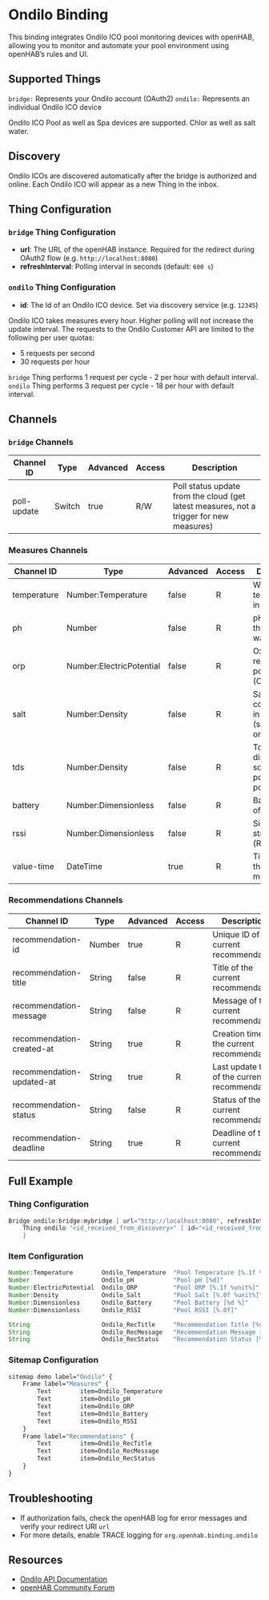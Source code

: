 # Ondilo Binding

This binding integrates Ondilo ICO pool monitoring devices with openHAB, allowing you to monitor and automate your pool environment using openHAB’s rules and UI.

## Supported Things

`bridge:` Represents your Ondilo account (OAuth2)
`ondilo:` Represents an individual Ondilo ICO device

Ondilo ICO Pool as well as Spa devices are supported.
Chlor as well as salt water.

## Discovery

Ondilo ICOs are discovered automatically after the bridge is authorized and online.
Each Ondilo ICO will appear as a new Thing in the inbox.

## Thing Configuration

### `bridge` Thing Configuration

- **url**: The URL of the openHAB instance. Required for the redirect during OAuth2 flow (e.g. `http://localhost:8080`)
- **refreshInterval**: Polling interval in seconds (default: `600 s`)

### `ondilo` Thing Configuration

- **id**: The Id of an Ondilo ICO device. Set via discovery service (e.g. `12345`)

Ondilo ICO takes measures every hour.
Higher polling will not increase the update interval.
The requests to the Ondilo Customer API are limited to the following per user quotas:

- 5 requests per second
- 30 requests per hour

`bridge` Thing performs 1 request per cycle - 2 per hour with default interval.
`ondilo` Thing performs 3 request per cycle - 18 per hour with default interval.

## Channels

### `bridge` Channels

| Channel ID                | Type                    | Advanced | Access | Description                                            |
|---------------------------|-------------------------|----------|--------|--------------------------------------------------------|
| poll-update               | Switch                  | true     | R/W    | Poll status update from the cloud (get latest measures, not a trigger for new measures) |

### Measures Channels

| Channel ID                | Type                    | Advanced | Access | Description                                            |
|---------------------------|-------------------------|----------|--------|--------------------------------------------------------|
| temperature               | Number:Temperature      | false    | R      | Water temperature in the pool                          |
| ph                        | Number                  | false    | R      | pH value of the pool water                             |
| orp                       | Number:ElectricPotential| false    | R      | Oxidation-reduction potential (ORP)                    |
| salt                      | Number:Density          | false    | R      | Salt concentration in the pool (salt pools only)       |
| tds                       | Number:Density          | false    | R      | Total dissolved solids in the pool (chlor pools only ) |
| battery                   | Number:Dimensionless    | false    | R      | Battery level of the device                            |
| rssi                      | Number:Dimensionless    | false    | R      | Signal strength (RSSI)                                 |
| value-time                | DateTime                | true     | R      | Timestamp of the set of measures                       |

### Recommendations Channels

| Channel ID                | Type                    | Advanced | Access | Description                                            |
|---------------------------|-------------------------|----------|--------|--------------------------------------------------------|
| recommendation-id         | Number                  | true     | R      | Unique ID of the current recommendation                |
| recommendation-title      | String                  | false    | R      | Title of the current recommendation                    |
| recommendation-message    | String                  | false    | R      | Message of the current recommendation                  |
| recommendation-created-at | String                  | true     | R      | Creation time of the current recommendation            |
| recommendation-updated-at | String                  | true     | R      | Last update time of the current recommendation         |
| recommendation-status     | String                  | false    | R      | Status of the current recommendation                   |
| recommendation-deadline   | String                  | true     | R      | Deadline of the current recommendation                 |

## Full Example

### Thing Configuration

```Java
Bridge ondilo:bridge:mybridge [ url="http://localhost:8080", refreshInterval=600 ] {
    Thing ondilo "<id_received_from_discovery>" [ id="<id_received_from_discovery>" ] {
    }
```

### Item Configuration

```java
Number:Temperature        Ondilo_Temperature  "Pool Temperature [%.1f %unit%]"  { channel="ondilo:ondilo:mybridge:myOndilo:measure#temperature" }
Number                    Ondilo_pH           "Pool pH [%d]"                    { channel="ondilo:ondilo:mybridge:myOndilo:measure#ph" }
Number:ElectricPotential  Ondilo_ORP          "Pool ORP [%.1f %unit%]"          { channel="ondilo:ondilo:mybridge:myOndilo:measure#orp" }
Number:Density            Ondilo_Salt         "Pool Salt [%.0f %unit%]"         { channel="ondilo:ondilo:mybridge:myOndilo:measure#salt" }
Number:Dimensionless      Ondilo_Battery      "Pool Battery [%d %]"             { channel="ondilo:ondilo:mybridge:myOndilo:measure#battery" }
Number:Dimensionless      Ondilo_RSSI         "Pool RSSI [%.0f]"                { channel="ondilo:ondilo:mybridge:myOndilo:measure#rssi" }

String                    Ondilo_RecTitle     "Recommendation Title [%s]"       { channel="ondilo:ondilo:mybridge:myOndilo:recommendation#title" }
String                    Ondilo_RecMessage   "Recommendation Message [%s]"     { channel="ondilo:ondilo:mybridge:myOndilo:recommendation#message" }
String                    Ondilo_RecStatus    "Recommendation Status [%s]"      { channel="ondilo:ondilo:mybridge:myOndilo:recommendation#status" }
```

### Sitemap Configuration

```perl
sitemap demo label="Ondilo" {
    Frame label="Measures" {
        Text        item=Ondilo_Temperature
        Text        item=Ondilo_pH
        Text        item=Ondilo_ORP
        Text        item=Ondilo_Battery
        Text        item=Ondilo_RSSI
    }
    Frame label="Recommendations" {
        Text        item=Ondilo_RecTitle
        Text        item=Ondilo_RecMessage
        Text        item=Ondilo_RecStatus
    }
}
```

## Troubleshooting

- If authorization fails, check the openHAB log for error messages and verify your redirect URI `url`
- For more details, enable TRACE logging for `org.openhab.binding.ondilo`

## Resources

- [Ondilo API Documentation](https://interop.ondilo.com/docs/api/customer/v1)
- [openHAB Community Forum](https://community.openhab.org/t/request-ondilo-binding/98164)
